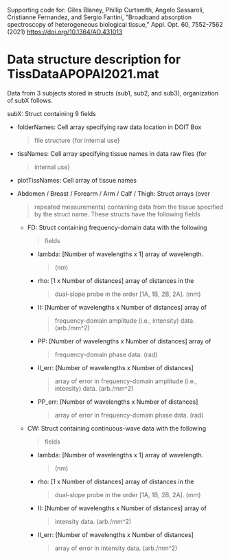 Supporting code for:
Giles Blaney, Phillip Curtsmith, Angelo Sassaroli, Cristianne Fernandez, and Sergio Fantini, "Broadband absorption spectroscopy of heterogeneous biological tissue," Appl. Opt. 60, 7552-7562 (2021) 
https://doi.org/10.1364/AO.431013

# Data structure description for TissDataAPOPAI2021.mat

Data from 3 subjects stored in structs (sub1, sub2, and sub3),
organization of subX follows.

subX: Struct containing 9 fields

-   folderNames: Cell array specifying raw data location in DOIT Box
    > file structure {for internal use}

-   tissNames: Cell array specifying tissue names in data raw files {for
    > internal use}

-   plotTissNames: Cell array of tissue names

-   Abdomen / Breast / Forearm / Arm / Calf / Thigh: Struct arrays (over
    > repeated measurements) containing data from the tissue specified
    > by the struct name. These structs have the following fields

    -   FD: Struct containing frequency-domain data with the following
        > fields

        -   lambda: \[Number of wavelengths x 1\] array of wavelength.
            > (nm)

        -   rho: \[1 x Number of distances\] array of distances in the
            > dual-slope probe in the order \[1A, 1B, 2B, 2A\]. (mm)

        -   II: \[Number of wavelengths x Number of distances\] array of
            > frequency-domain amplitude (i.e., intensity) data.
            > (arb./mm\^2)

        -   PP: \[Number of wavelengths x Number of distances\] array of
            > frequency-domain phase data. (rad)

        -   II\_err: \[Number of wavelengths x Number of distances\]
            > array of error in frequency-domain amplitude (i.e.,
            > intensity) data. (arb./mm\^2)

        -   PP\_err: \[Number of wavelengths x Number of distances\]
            > array of error in frequency-domain phase data. (rad)

    -   CW: Struct containing continuous-wave data with the following
        > fields

        -   lambda: \[Number of wavelengths x 1\] array of wavelength.
            > (nm)

        -   rho: \[1 x Number of distances\] array of distances in the
            > dual-slope probe in the order \[1A, 1B, 2B, 2A\]. (mm)

        -   II: \[Number of wavelengths x Number of distances\] array of
            > intensity data. (arb./mm\^2)

        -   II\_err: \[Number of wavelengths x Number of distances\]
            > array of error in intensity data. (arb./mm\^2)